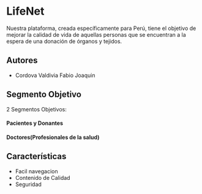 # LifeNet
Nuestra plataforma, creada específicamente para Perú,
tiene el objetivo de mejorar la calidad de vida de aquellas personas
que se encuentran a la espera de una donación de órganos y tejidos.

## Autores
- Cordova Valdivia Fabio Joaquin

## Segmento Objetivo
2 Segmentos Objetivos:
  #### Pacientes y Donantes
  #### Doctores(Profesionales de la salud)

## Características
- Facil navegacion
- Contenido de Calidad
- Seguridad
